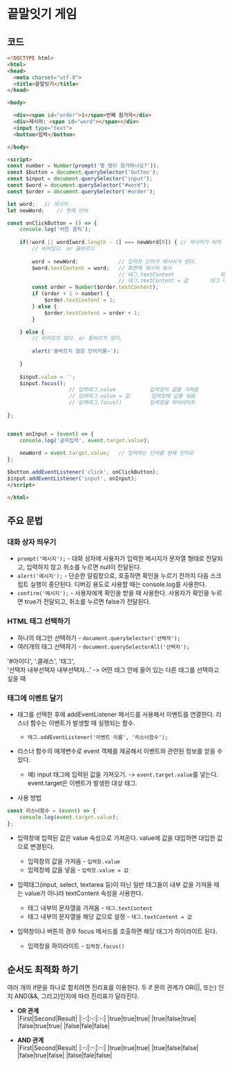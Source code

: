 # 끝말잇기 게임
## 코드

```html
<!DOCTYPE html>
<html>
<head>
  <meta charset="utf-8">
  <title>끝말잇기</title>
</head>

<body>

  <div><span id="order">1</span>번째 참가자</div>
  <div>제시어: <span id="word"></span></div>
  <input type="text">
  <button>입력</button>

</body>

<script>
const number = Number(prompt('몇 명이 참가하나요?'));
const $button = document.querySelector('button');
const $input = document.querySelector("input");
const $word = document.querySelector("#word");
const $order = document.querySelector('#order');

let word;	// 제시어
let newWord;	// 현재 단어

const onClickButton = () => {
	console.log('버튼 클릭');
	
	if(!word || word[word.length - 1] === newWord[0]) {	// 제시어가 비어 있거나 올바른 단어인가?
		// 비어있다. or 올바르다
		
		word = newWord;				// 입력한 단어가 제시어가 된다.
		$word.textContent = word;	// 화면에 제시어 표시
									// 태그.textContent		 		태그 내부의 문자열을 가져옴
									// 태그.textContent = 값		태그 내부의 문자열을 해당 값으로 설정한다. 
		const order = Number($order.textContent);
		if (order + 1 > number) {
			$order.textContent = 1;
		} else {
			$order.textContent = order + 1;
		}

	} else {
		// 비어있지 않다. or 올바르지 않다.
		
		alert('올바르지 않은 단어지롱~');
	
	}
		
	$input.value = '';
	$input.focus();
					// 입력태그.value			입력창의 값을 가져옴
					// 입력태그.value = 값		입력창에 값을 넣음
					// 입력태그.focus()			입력창을 하이라이트
	
};


const onInput = (event) => {
	console.log('글자입력', event.target.value);
	
	newWord = event.target.value;	// 입력하는 단어를 현재 단어로
};

$button.addEventListener('click', onClickButton);
$input.addEventListener('input', onInput);
</script>

</html>
```

## 주요 문법
### 대화 상자 띄우기
- `prompt('메시지');` - 대화 상자에 사용자가 입력한 메시지가 문자열 형태로 전달되고, 입력하지 않고 취소를 누르면 null이 전달된다.    
- `alert('메시지');` - 단순한 알림창으로, 호출하면 확인을 누르기 전까지 다음 스크립트 실행이 중단된다. 디버깅 용도로 사용할 때는 console.log를 사용한다.    
- `confirm('메시지');` - 사용자에게 확인을 받을 때 사용한다. 사용자가 확인을 누르면 true가 전달되고, 취소를 누르면 false가 전달된다.    
    
### HTML 태그 선택하기
- 하나의 태그만 선택하기 - `document.querySelector('선택자');`    
- 여러개의 태그 선택하기 - `document.querySelectorAll('선택자');`    
    
'#아이디', '.클래스', '태그',     
'선택자 내부선택자 내부선택자...' -> 어떤 태그 안에 들어 있는 다른 태그를 선택하고 싶을 때    
    
### 태그에 이벤트 달기
- 태그를 선택한 후에 addEventListener 메서드를 사용해서 이벤트를 연결한다. 리스너 함수는 이벤트가 발생할 때 실행되는 함수.     
    - `태그.addEventListener('이벤트 이름', '리스너함수');`    
    
- 리스너 함수의 매개변수로 event 객체를 제공해서 이벤트와 관련된 정보를 얻을 수 있다.     
    - 예) input 태그에 입력된 값을 가져오기. -> `event.target.value`를 넣는다. event.target은 이벤트가 발생한 대상 태그.    

- 사용 방법    

```Javascript
const 리스너함수 = (event) => {
	console.log(event.target.value);
};
```

- 입력창에 입력된 값은 value 속성으로 가져온다. value에 값을 대입하면 대입한 값으로 변경된다.    
    - 입력창의 값을 가져옴 - `입력창.value`    
    - 입력창에 값을 넣음 - `입력창.value = 값`    
    
- 입력태그(input, select, textarea 등)이 아닌 일반 태그들이 내부 값을 가져올 때는 value가 아니라 textContent 속성을 사용한다.     
    - 태그 내부의 문자열을 가져옴 - `태그.textContent`      
    - 태그 내부의 문자열을 해당 값으로 설정 - `태그.textContent = 값`     

- 입력창이나 버튼의 경우 focus 메서드를 호출하면 해당 태그가 하이라이트 된다.    
    - 입력창을 하이라이트 - `입력창.focus()`    
    
## 순서도 최적화 하기
여러 개의 if문을 하나로 합치려면 진리표를 이용한다. 두 if 문의 관계가 OR(||, 또는) 인지 AND(&&, 그리고)인지에 따라 진리표가 달라진다.    

- **OR 관계**    
|First|Second|Result|
|:-:|:-:|:-:|
|true|true|true|
|true|false|true|
|false|true|true|
|false|fale|false|
    
- **AND 관계**    
|First|Second|Result|
|:-:|:-:|:-:|
|true|true|true|
|true|false|false|
|false|true|false|
|false|fale|false|